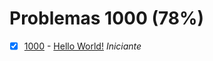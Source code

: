 # Problemas 1000 (78%)

  - [x]  [1000](https://www.beecrowd.com.br/judge/pt/problems/view/1000) - [Hello World!](https://github.com/potigol/beecrowd/blob/master/src/1000/1000.poti) *Iniciante*
